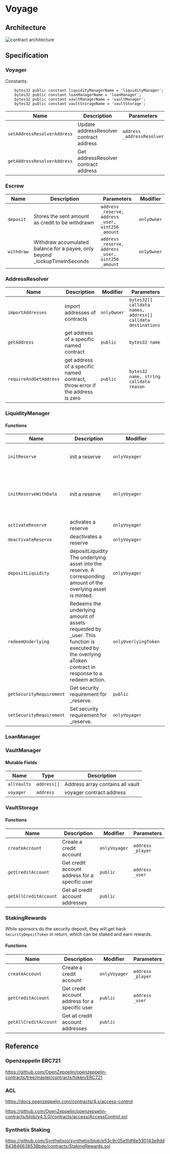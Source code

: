 # Voyage

## Architecture

![contract architecture](https://github.com/halcyon-project/voyage-contracts/blob/main/doc/voyage_arch.png)

## Specification

### Voyager

Constants:

```solidity
    bytes32 public constant liquidityManagerName = 'liquidityManager';
    bytes32 public constant loanManagerName = 'loanManager';
    bytes32 public constant vaultManagerName = 'vaultManager';
    bytes32 public constant vaultStorageName = 'vaultStorage';
```

| Name                        | Description                             | Parameters                 | Modifier    |                                
|-----------------------------|-----------------------------------------|----------------------------|-------------|
| `setAddressResolverAddress` | Update addressResolver contract address | `address _addressResolver` | `onlyOwner` |
| `getAddressResolverAddress` | Get addressResolver contract address    |                            | `public`    |


### Escrow


| Name        | Description                                                                 | Parameters                                          | Modifier    |                                
|-------------|-----------------------------------------------------------------------------|-----------------------------------------------------|-------------|
| `deposit`   | Stores the sent amount as credit to be withdrawn                            | `address _reserve, address _user, uint256 _amount`  | `onlyOwner` |
| `withdraw ` | Withdraw accumulated balance for a payee, only beyond _lockupTimeInSeconds  | `address _reserve, address _user, uint256 _amount`  | `onlyOwner` |

### AddressResolver

| Name                   | Description                                                                  | Modifier    | Parameters                                                  |
|------------------------|------------------------------------------------------------------------------|-------------|-------------------------------------------------------------|
| `importAddresses`      | import addresses of contracts                                                | `onlyOwner` | `bytes32[] calldata names, address[] calldata destinations` |
| `getAddress`           | get address of a specific named contract                                     | `public`    | `bytes32 name`                                              |
| `requireAndGetAddress` | get address of a specific named contract, throw error if the address is zero | `public`    | `bytes32 name, string calldata reason`                      |

### LiquidityManager

#### Functions

| Name                     | Description                                                                                                                                            | Modifier             | Parameters                                                                                                                                                                                                                                 |
|--------------------------|--------------------------------------------------------------------------------------------------------------------------------------------------------|----------------------|--------------------------------------------------------------------------------------------------------------------------------------------------------------------------------------------------------------------------------------------|
| `initReserve`            | init a reserve                                                                                                                                         | `onlyVoyager`        | `address _reserve, uint8 _underlyingAssetDecimals, address _interestRateStrategyAddress, uint256 _securityRequirement`                                                                                                                     |
| `initReserveWithData`    | init a reserve                                                                                                                                         | `onlyVoyager`        | `address _reserve, string memory _jdTokenName, string memory _jdTokenSymbol, string memory _sdTokenName, string memory _sdTokenSymbol, uint8 _underlyingAssetDecimals, address _interestRateStrategyAddress, uint256 _securityRequirement` |
| `activateReserve`        | activates a reserve                                                                                                                                    | `onlyVoyager`        | `address _reserve`                                                                                                                                                                                                                         |                                                                                                                                                                                                          |
| `deactivateReserve`      | deactivates a reserve                                                                                                                                  | `onlyVoyager`        | `address _reserve`                                                                                                                                                                                                                         |                                                                                                                                                                                                                        |
| `depositLiquidity`       | depositLiquidity The underlying asset into the reserve. A corresponding amount of the overlying asset is minted.                                       | `onlyVoyager`        | ` address _reserve， CoreLibrary.Tranche _tranche, uint256 _amount`                                                                                                                                                                         |                                                                                                                                                                        |
| `redeemUnderlying`       | Redeems the underlying amount of assets requested by _user. This function is executed by the overlying aToken contract in response to a redeem action. | `onlyOverlyingToken` | ` address _reserve, CoreLibrary.Tranche _tranche, address payable _user, uint256 _amount, uint256 _aTokenBalanceAfterRedeem`                                                                                                               |                                                                                                                                                                        |
| `getSecurityRequirement` | Get security requirement for _reserve.                                                                                                                 | `public`             | ` address _reserve`                                                                                                                                                                                                                        |                                                                                                                                                                        |
| `setSecurityRequirement` | Set security requirement for _reserve.                                                                                                                 | `onlyVoyager`        | ` address _reserve, uint256 _value`                                                                                                                                                                                                        |                                                                                                                                                                        |

### LoanManager

### VaultManager

#### Mutable Fields

| Name        | Type        | Description                      |                                    
|-------------|-------------|----------------------------------|
| `allVaults` | `address[]` | Address array contains all vault |
| `voyager`   | `address`   | voyager contract address         |

### VaultStorage

#### Functions

| Name                  | Description                                    | Modifier      | Parameters        |
|-----------------------|------------------------------------------------|---------------|-------------------|
| `createAccount`       | Create a credit account                        | `onlyVoyager` | `address _player` |
| `getCreditAccount`    | Get credit account address for a specific user | `public`      | `address _user`   |
| `getAllCreditAccount` | Get all credit account addresses               | `public`      |                   |


### StakingRewards

While sponsors do the security deposit, they will get back `SecurityDepsitToken` in return, which can be staked and earn rewards.

#### Functions

| Name                  | Description                                    | Modifier      | Parameters        |
|-----------------------|------------------------------------------------|---------------|-------------------|
| `createAccount`       | Create a credit account                        | `onlyVoyager` | `address _player` |
| `getCreditAccount`    | Get credit account address for a specific user | `public`      | `address _user`   |
| `getAllCreditAccount` | Get all credit account addresses               | `public`      |                   |

## Reference

### Openzeppelin ERC721

https://github.com/OpenZeppelin/openzeppelin-contracts/tree/master/contracts/token/ERC721

### ACL

https://docs.openzeppelin.com/contracts/4.x/access-control

https://github.com/OpenZeppelin/openzeppelin-contracts/blob/v4.5.0/contracts/access/AccessControl.sol

### Synthetix Staking

https://github.com/Synthetixio/synthetix/blob/e53c9c05e1fdf8e530143e9dd843846638538bde/contracts/StakingRewards.sol